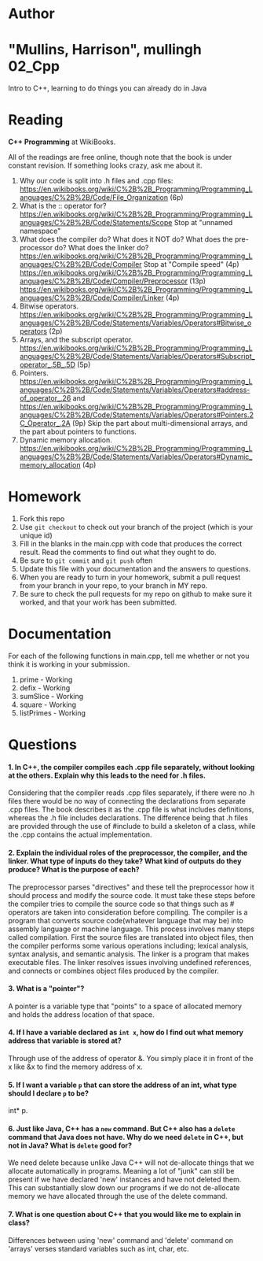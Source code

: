 Author
==========
"Mullins, Harrison", mullingh
02_Cpp
======

Intro to C++, learning to do things you can already do in Java

Reading
=======

**C++ Programming** at WikiBooks.

All of the readings are free online, though note that the book is under constant revision. If something looks crazy, ask me about it.

1. Why our code is split into .h files and .cpp files: https://en.wikibooks.org/wiki/C%2B%2B_Programming/Programming_Languages/C%2B%2B/Code/File_Organization (6p)
2. What is the :: operator for? https://en.wikibooks.org/wiki/C%2B%2B_Programming/Programming_Languages/C%2B%2B/Code/Statements/Scope Stop at "unnamed namespace"
3. What does the compiler do? What does it NOT do? What does the pre-processor do? What does the linker do? https://en.wikibooks.org/wiki/C%2B%2B_Programming/Programming_Languages/C%2B%2B/Code/Compiler Stop at "Compile speed" (4p) https://en.wikibooks.org/wiki/C%2B%2B_Programming/Programming_Languages/C%2B%2B/Code/Compiler/Preprocessor (13p) https://en.wikibooks.org/wiki/C%2B%2B_Programming/Programming_Languages/C%2B%2B/Code/Compiler/Linker (4p)
4. Bitwise operators. https://en.wikibooks.org/wiki/C%2B%2B_Programming/Programming_Languages/C%2B%2B/Code/Statements/Variables/Operators#Bitwise_operators (2p)
5. Arrays, and the subscript operator. https://en.wikibooks.org/wiki/C%2B%2B_Programming/Programming_Languages/C%2B%2B/Code/Statements/Variables/Operators#Subscript_operator_.5B_.5D (5p)
6. Pointers. https://en.wikibooks.org/wiki/C%2B%2B_Programming/Programming_Languages/C%2B%2B/Code/Statements/Variables/Operators#address-of_operator_.26 and https://en.wikibooks.org/wiki/C%2B%2B_Programming/Programming_Languages/C%2B%2B/Code/Statements/Variables/Operators#Pointers.2C_Operator_.2A (9p) Skip the part about multi-dimensional arrays, and the part about pointers to functions.
7. Dynamic memory allocation. https://en.wikibooks.org/wiki/C%2B%2B_Programming/Programming_Languages/C%2B%2B/Code/Statements/Variables/Operators#Dynamic_memory_allocation (4p)

Homework
========

1. Fork this repo
2. Use `git checkout` to check out your branch of the project (which is your unique id)
3. Fill in the blanks in the main.cpp with code that produces the correct result. Read the comments to find out what they ought to do.
4. Be sure to `git commit` and `git push` often
5. Update this file with your documentation and the answers to questions.
6. When you are ready to turn in your homework, submit a pull request from your branch in your repo, to your branch in MY repo.
7. Be sure to check the pull requests for my repo on github to make sure it worked, and that your work has been submitted.

Documentation
=========

For each of the following functions in main.cpp, tell me whether or not you think it is working in your submission.

1. prime - Working
2. defix - Working
3. sumSlice - Working
4. square - Working
5. listPrimes - Working

Questions
=======

#### 1. In C++, the compiler compiles each .cpp file separately, without looking at the others. Explain why this leads to the need for .h files.
Considering that the compiler reads .cpp files separately, if there were no .h files there would be no way of connecting the declarations from separate .cpp files.  The book describes it as the .cpp file is what includes definitions, whereas the .h file includes declarations.  The difference being that .h files are provided through the use of #include to build a skeleton of a class, while the .cpp contains the actual implementation.
#### 2. Explain the individual roles of the preprocessor, the compiler, and the linker. What type of inputs do they take? What kind of outputs do they produce? What is the purpose of each?
The preprocessor parses "directives" and these tell the preprocessor how it should process and modify the source code.  It must take these steps before the compiler tries to compile the source code so that things such as # operators are taken into consideration before compiling.  The compiler is a program that converts source code(whatever language that may be) into assembly language or machine language.  This process involves many steps called compilation.  First the source files are translated into object files, then the compiler performs some various operations including; lexical analysis, syntax analysis, and semantic analysis.  The linker is a program that makes executable files.  The linker resolves issues involving undefined references, and connects or combines object files produced by the compiler.
#### 3. What is a "pointer"?
A pointer is a variable type that "points" to a space of allocated memory and holds the address location of that space.
#### 4. If I have a variable declared as `int x`, how do I find out what memory address that variable is stored at?
Through use of the address of operator &.  You simply place it in front of the x like &x to find the memory address of x.
#### 5. If I want a variable `p` that can store the address of an int, what type should I declare `p` to be?
int* p.
#### 6. Just like Java, C++ has a `new` command. But C++ also has a `delete` command that Java does not have. Why do we need `delete` in C++, but not in Java? What is `delete` good for?
We need delete because unlike Java C++ will not de-allocate things that we allocate automatically in programs.  Meaning a lot of "junk" can still be present if we have declared 'new' instances and have not deleted them.  This can substantially slow down our programs if we do not de-allocate memory we have allocated through the use of the delete command.
#### 7. What is one question about C++ that you would like me to explain in class?
Differences between using 'new' command and 'delete' command on 'arrays' verses standard variables such as int, char, etc.